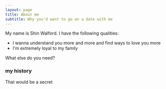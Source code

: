 ```yaml
---
layout: page
title: About me
subtitle: Why you'd want to go on a date with me
---
```


My name is Shin Walford. I have the following qualities:

- I wanna understand you more and more and find ways to love you more
- I'm extremely loyal to my family

What else do you need?

### my history

That would be a secret 
